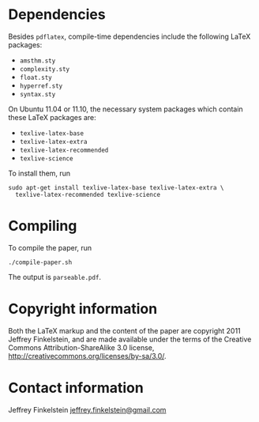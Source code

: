 Dependencies
============

Besides `pdflatex`, compile-time dependencies include the following LaTeX
packages:

* `amsthm.sty`
* `complexity.sty`
* `float.sty`
* `hyperref.sty`
* `syntax.sty`

On Ubuntu 11.04 or 11.10, the necessary system packages which contain these
LaTeX packages are:

* `texlive-latex-base`
* `texlive-latex-extra`
* `texlive-latex-recommended`
* `texlive-science`

To install them, run

    sudo apt-get install texlive-latex-base texlive-latex-extra \
      texlive-latex-recommended texlive-science

Compiling
=========

To compile the paper, run 

    ./compile-paper.sh

The output is `parseable.pdf`.

Copyright information
=====================

Both the LaTeX markup and the content of the paper are copyright 2011 Jeffrey
Finkelstein, and are made available under the terms of the Creative Commons
Attribution-ShareAlike 3.0 license,
http://creativecommons.org/licenses/by-sa/3.0/.

Contact information
===================

Jeffrey Finkelstein <jeffrey.finkelstein@gmail.com>

